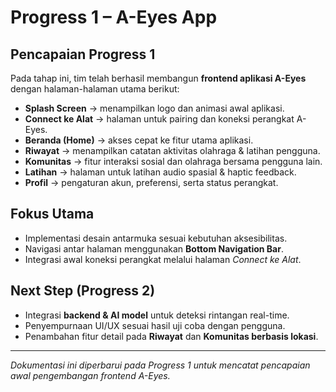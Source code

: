 # Progress 1 – A-Eyes App

## Pencapaian Progress 1
Pada tahap ini, tim telah berhasil membangun **frontend aplikasi A-Eyes** dengan halaman-halaman utama berikut:

- **Splash Screen** → menampilkan logo dan animasi awal aplikasi.  
- **Connect ke Alat** → halaman untuk pairing dan koneksi perangkat A-Eyes.  
- **Beranda (Home)** → akses cepat ke fitur utama aplikasi.  
- **Riwayat** → menampilkan catatan aktivitas olahraga & latihan pengguna.  
- **Komunitas** → fitur interaksi sosial dan olahraga bersama pengguna lain.  
- **Latihan** → halaman untuk latihan audio spasial & haptic feedback.  
- **Profil** → pengaturan akun, preferensi, serta status perangkat.  

## Fokus Utama
- Implementasi desain antarmuka sesuai kebutuhan aksesibilitas.  
- Navigasi antar halaman menggunakan **Bottom Navigation Bar**.  
- Integrasi awal koneksi perangkat melalui halaman *Connect ke Alat*.  

## Next Step (Progress 2)
- Integrasi **backend & AI model** untuk deteksi rintangan real-time.  
- Penyempurnaan UI/UX sesuai hasil uji coba dengan pengguna.  
- Penambahan fitur detail pada **Riwayat** dan **Komunitas berbasis lokasi**.  

---

*Dokumentasi ini diperbarui pada Progress 1 untuk mencatat pencapaian awal pengembangan frontend A-Eyes.*

